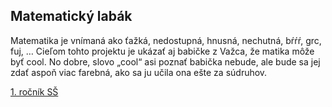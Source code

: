 ## Matematický labák

Matematika je vnímaná ako ťažká, nedostupná, hnusná, nechutná, bŕŕŕ, grc, fuj, … Cieľom tohto projektu je ukázať aj babičke z Važca, že matika môže byť cool. No dobre, slovo „cool“ asi poznať babička nebude, ale bude sa jej zdať aspoň viac farebná, ako sa ju učila ona ešte za súdruhov.

[1. ročník SŠ](/matika/ss-rocnik-1)
